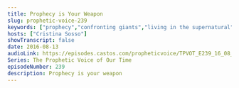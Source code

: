 ```yaml
---
title: Prophecy is Your Weapon
slug: prophetic-voice-239
keywords: ["prophecy","confronting giants","living in the supernatural","spiritual authority"]
hosts: ["Cristina Sosso"]
showTranscript: false
date: 2016-08-13
audioLink: https://episodes.castos.com/propheticvoice/TPVOT_E239_16_08_13-14_Prophecy_is_Your_Weapon.mp3
Series: The Prophetic Voice of Our Time
episodeNumber: 239
description: Prophecy is your weapon
---
```

